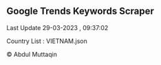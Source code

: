 

## Google Trends Keywords Scraper 
 
Last Update 29-03-2023 , 09:37:02

Country List :
VIETNAM.json



© Abdul Muttaqin 
